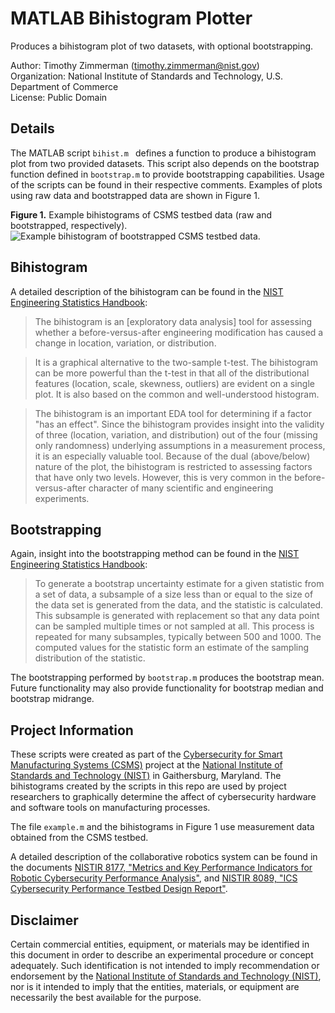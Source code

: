 # MATLAB Bihistogram Plotter

Produces a bihistogram plot of two datasets, with optional bootstrapping.

Author: Timothy Zimmerman (timothy.zimmerman@nist.gov)  
Organization: National Institute of Standards and Technology,
U.S. Department of Commerce  
License: Public Domain  

## Details

The MATLAB script ```bihist.m ``` defines a function to produce a bihistogram plot from two provided datasets. This script also depends on the bootstrap function defined in ```bootstrap.m``` to provide bootstrapping capabilities. Usage of the scripts can be found in their respective comments. Examples of plots using raw data and bootstrapped data are shown in Figure 1.

__Figure 1.__ Example bihistograms of CSMS testbed data (raw and bootstrapped, respectively).
![][_fig1]

## Bihistogram

A detailed description of the bihistogram can be found in the [NIST Engineering Statistics Handbook][_bihist]:

>The bihistogram is an [exploratory data analysis] tool for assessing whether a before-versus-after engineering modification has caused a change in location, variation, or distribution.

>It is a graphical alternative to the two-sample t-test. The bihistogram can be more powerful than the t-test in that all of the distributional features (location, scale, skewness, outliers) are evident on a single plot. It is also based on the common and well-understood histogram.

>The bihistogram is an important EDA tool for determining if a factor "has an effect". Since the bihistogram provides insight into the validity of three (location, variation, and distribution) out of the four (missing only randomness) underlying assumptions in a measurement process, it is an especially valuable tool. Because of the dual (above/below) nature of the plot, the bihistogram is restricted to assessing factors that have only two levels. However, this is very common in the before-versus-after character of many scientific and engineering experiments.

## Bootstrapping

Again, insight into the bootstrapping method can be found in the [NIST Engineering Statistics Handbook][_bootstrap]:

>To generate a bootstrap uncertainty estimate for a given statistic from a set of data, a subsample of a size less than or equal to the size of the data set is generated from the data, and the statistic is calculated. This subsample is generated with replacement so that any data point can be sampled multiple times or not sampled at all. This process is repeated for many subsamples, typically between 500 and 1000. The computed values for the statistic form an estimate of the sampling distribution of the statistic.

The bootstrapping performed by ```bootstrap.m``` produces the bootstrap mean. Future functionality may also provide functionality for bootstrap median and bootstrap midrange.

## Project Information

These scripts were created as part of the [Cybersecurity for Smart Manufacturing Systems (CSMS)][_CSMS] project at the [National Institute of Standards and Technology (NIST)][_NIST] in Gaithersburg, Maryland. The bihistograms created by the scripts in this repo are used by project researchers to graphically determine the affect of cybersecurity hardware and software tools on manufacturing processes.

The file ```example.m``` and the bihistograms in Figure 1 use measurement data obtained from the CSMS testbed.

A detailed description of the collaborative robotics system can be found in the documents [NISTIR 8177, "Metrics and Key Performance Indicators for Robotic Cybersecurity Performance Analysis"][_IR8177], and [NISTIR 8089, "ICS Cybersecurity Performance Testbed Design Report"][_IR8089].

## Disclaimer
Certain commercial entities, equipment, or materials may be identified in this document in order to describe an experimental procedure or concept adequately. Such identification is not intended to imply recommendation or endorsement by the [National Institute of Standards and Technology (NIST)][_NIST], nor is it intended to imply that the entities, materials, or equipment are necessarily the best available for the purpose.

[_NIST]: http://www.nist.gov
[_IR8089]: http://nvlpubs.nist.gov/nistpubs/ir/2015/NIST.IR.8089.pdf
[_IR8177]: http://nvlpubs.nist.gov/nistpubs/ir/2017/NIST.IR.8177.pdf
[_CSMS]: https://www.nist.gov/programs-projects/cybersecurity-smart-manufacturing-systems
[_bihist]: http://www.itl.nist.gov/div898/handbook/eda/section3/bihistog.htm
[_bootstrap]: http://www.itl.nist.gov/div898/handbook/eda/section3/bootplot.htm
[_example-img]: ./raw_data.png
[_fig1]: ./readme_assets/fig1.png "Example bihistogram of bootstrapped CSMS testbed data."
